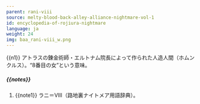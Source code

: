 ```yaml
---
parent: rani-viii
source: melty-blood-back-alley-alliance-nightmare-vol-1
id: encyclopedia-of-rojiura-nightmare
language: ja
weight: 24
img: baa_rani-viii_w.png
---
```


{{n1}}
アトラスの錬金術師・エルトナム院長によって作られた人造人間（ホムンクルス）。“8番目の女”という意味。

##### {{notes}}

1. {{note1}} ラニ＝VIII（路地裏ナイトメア用語辞典）。
